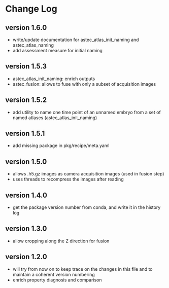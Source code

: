# Change Log

## version 1.6.0

- write/update documentation for astec_atlas_init_naming and astec_atlas_naming
- add assessment measure for initial naming

## version 1.5.3

- astec_atlas_init_naming: enrich outputs
- astec_fusion: allows to fuse with only a subset of acquisition images
  
## version 1.5.2

- add utility to name one time point of an unnamed embryo from
  a set of named atlases (astec_atlas_init_naming)

## version 1.5.1

- add missing package in pkg/recipe/meta.yaml

## version 1.5.0

- allows .h5.gz images as camera acquisition images (used in fusion step)
- uses threads to recompress the images after reading

## version 1.4.0

- get the package version number from conda, and write it in the history log

## version 1.3.0

- allow cropping along the Z direction for fusion

## version 1.2.0

- will try from now on to keep trace on the changes in this file and
to maintain a coherent version numbering
- enrich property diagnosis and comparison
